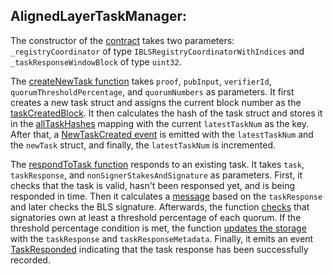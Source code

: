  ## AlignedLayerTaskManager: 

The constructor of the [contract](https://github.com/yetanotherco/aligned_layer/blob/main/contracts/src/AlignedLayerTaskManager.sol) takes two parameters: `_registryCoordinator` of type `IBLSRegistryCoordinatorWithIndices` and `_taskResponseWindowBlock` of type `uint32`.

The [createNewTask function](https://github.com/yetanotherco/aligned_layer/blob/main/contracts/src/AlignedLayerTaskManager.sol#L83) takes `proof`, `pubInput`, `verifierId`, `quorumThresholdPercentage`, and `quorumNumbers` as parameters. It first creates a new task struct and assigns the current block number as the [taskCreatedBlock]( https://github.com/yetanotherco/aligned_layer/blob/main/contracts/src/AlignedLayerTaskManager.sol#L95). It then calculates the hash of the task struct and stores it in the [allTaskHashes]( https://github.com/yetanotherco/aligned_layer/blob/main/contracts/src/AlignedLayerTaskManager.sol#L100) mapping with the current `latestTaskNum` as the key. After that, a [NewTaskCreated event](https://github.com/yetanotherco/aligned_layer/blob/main/contracts/src/AlignedLayerTaskManager.sol#L101) is emitted with the `latestTaskNum` and the `newTask` struct, and finally, the `latestTaskNum` is incremented.

The [respondToTask function](https://github.com/yetanotherco/aligned_layer/blob/main/contracts/src/AlignedLayerTaskManager.sol#L106) responds to an existing task. It takes `task`, `taskResponse`, and `nonSignerStakesAndSignature` as parameters. First, it checks that the task is valid, hasn't been responsed yet, and is being responded in time. Then it calculates a [message](https://github.com/yetanotherco/aligned_layer/blob/main/contracts/src/AlignedLayerTaskManager.sol#L134) based on the `taskResponse` and later checks the BLS signature. Afterwards, the function [checks](https://github.com/yetanotherco/aligned_layer/blob/main/contracts/src/AlignedLayerTaskManager.sol#L148) that signatories own at least a threshold percentage of each quorum. If the threshold percentage condition is met, the function [updates the storage](https://github.com/yetanotherco/aligned_layer/blob/main/contracts/src/AlignedLayerTaskManager.sol#L165) with the `taskResponse` and `taskResponseMetadata`. Finally, it emits an event [TaskResponded](https://github.com/yetanotherco/aligned_layer/blob/main/contracts/src/AlignedLayerTaskManager.sol#L170) indicating that the task response has been successfully recorded.
